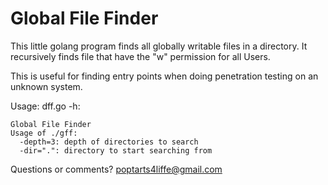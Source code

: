 Global File Finder
==================

This little golang program finds all globally writable files in a directory. It recursively finds file that have the "w" permission for all Users.

This is useful for finding entry points when doing penetration testing on an unknown system.

Usage: dff.go -h:

```
Global File Finder
Usage of ./gff:
  -depth=3: depth of directories to search
  -dir=".": directory to start searching from
```

Questions or comments? poptarts4liffe@gmail.com
